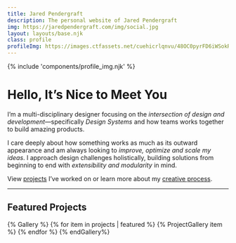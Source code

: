 ```yaml
---
title: Jared Pendergraft
description: The personal website of Jared Pendergraft
img: https://jaredpendergraft.com/img/social.jpg
layout: layouts/base.njk
class: profile
profileImg: https://images.ctfassets.net/cuehicrlqnvu/48OC0pyrFD6iWSokRiz3Zs/f9fb4d4df16062af7a4eb885b1abc08e/profile-big.jpg
---
```


{% include 'components/profile_img.njk' %}

# Hello, It’s Nice to Meet You

I’m a multi-disciplinary designer focusing on the *intersection of design and development*—specifically *Design Systems* and how teams works together to build amazing products.

I care deeply about how something works as much as its outward appearance and am always looking to *improve, optimize and scale my ideas*. I approach design challenges holistically, building solutions from beginning to end with *extensibility and modularity* in mind.

View [projects](/projects/) I’ve worked on or learn more about my [creative process](/hire/#my-creative-process).

***
## Featured Projects

{% Gallery %}
{% for item in projects | featured %}
  {% ProjectGallery item %}
{% endfor %}
{% endGallery%}